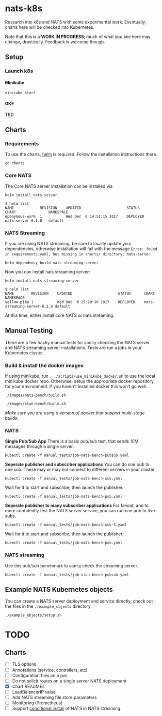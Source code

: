 # nats-k8s

Research into k8s and NATS with some experimental work.  Eventually, charts here will be checked into Kubernetes.

Note that this is a **WORK IN PROGRESS**; much of what you see here may change, drastically.  Feedback is welcome though.

## Setup

### Launch k8s

#### Minikube
`minicube start`

#### GKE
TBD

## Charts

### Requirements

To use the charts, [helm](https://github.com/kubernetes/helm) is required.  Follow the installation instructions there.

`cd charts`

### Core NATS
The Core NATS server installation can be installed via:

`helm install nats-server`

```text
$ helm list
NAME          	REVISION	UPDATED                 	STATUS  	CHART            	NAMESPACE
eponymous-worm	1       	Wed Dec  6 14:51:15 2017	DEPLOYED	nats-server-0.1.0	default  
```

### NATS Streaming

If you are using NATS streaming, be sure to locally update your dependencies, otherwise installation will fail with the message `Error: found in requirements.yaml, but missing in charts/ directory: nats-server`.

`helm dependency build nats-streaming-server`

Now you can install nats streaming server:

`helm install nats-streaming-server`

```text
$ helm list
NAME       	REVISION	UPDATED                 	STATUS  	CHART                      	NAMESPACE
yellow-pika	1       	Wed Dec  6 15:20:10 2017	DEPLOYED	nats-streaming-server-0.1.0	default  
```

At this time, either install core NATS or nats streaming.

## Manual Testing

There are a few hacky manual tests for sanity checking the NATS server and NATS streaming server installations.  Tests are run a jobs in your Kubernetes cluster.

### Build & install the docker images

If using minikube, run `. ./scripts/use_minikube_docker.sh` to use the local minikube docker repo.  Otherwise, setup the appropriate docker repository for your environment.  If you haven't installed docker this won't go well.

`./images/nats-bench/build.sh`

`./images/stan-bench/build.sh`

*Make sure you are using a version of docker that support multi-stage builds.*

### NATS

**Single Pub/Sub App**
There is a basic pub/sub test, that sends 10M messages through a single server.
```text
kubectl create -f manual_tests/job-nats-bench-pubsub.yaml 
```

**Seperate publisher and subscriber applications**
You can do one pub to one sub.  These may or may not connect to different servers in your cluster.

```text
kubectl create -f manual_tests/job-nats-bench-sub.yaml
```

Wait for it to start and subscribe, then launch the publisher.

```text
kubectl create -f manual_tests/job-nats-bench-pub.yaml
```

**Seperate publisher to many subscriber applications**
For fanout, and to more confidently test the NATS server service, you can run one pub to five subs.

```text
kubectl create -f manual_tests/job-nats-bench-sub-5.yaml 
```

Wait for it to start and subscribe, then launch the publisher.

```text
kubectl create -f manual_tests/job-nats-bench-pub.yaml
```

### NATS streaming

Use this pub/sub benchmark to sanity check the streaming server.

```text
kubectl create -f manual_tests/job-stan-bench-pubsub.yaml
```

## Example NATS Kubernetes objects

You can create a NATS server deployment and service directly; check out the files in the `./example_objects` directory.

`./example_objects/setup.sh`

# TODO

## Charts

- [ ] TLS options
- [ ] Annotations (service, controllers, etc)
- [ ] Configuration files on a pvc
- [ ] Do not solicit routes on a single server NATS deployment
- [X] Chart READMEs
- [ ] LoadBalancerIP value
- [ ] Add NATS streaming file store parameters
- [ ] Monitoring (Prometheus)
- [ ] Support [conditional install](https://github.com/kubernetes/helm/blob/master/docs/charts.md#tags-and-condition-fields-in-requirementsyaml) of NATS in NATS streaming.
